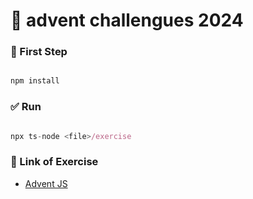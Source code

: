 # 🎅 advent challengues 2024

### 👣 First Step

```js

npm install

```

### ✅ Run 

```ts

npx ts-node <file>/exercise

```

### 🔗 Link of Exercise
- [Advent JS]('https://adventjs.dev/')